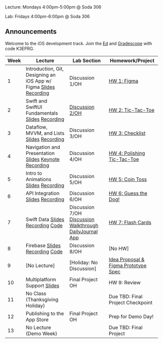 Lecture: Mondays 4:00pm-5:00pm @ Soda 306

Lab: Fridays 4:00pm-6:00pm @ Soda 306

## Announcements
Welcome to the iOS development track.
Join the [Ed](https://edstem.org/us/join/QSrvSj) and [Gradescope](https://www.gradescope.com) with code K3EPRG.

| Week | Lecture                                                                                                                                                                                                                                                                                                 | Lab Section                                       | Homework/Project                                  |
| ---- | ------------------------------------------------------------------------------------------------------------------------------------------------------------------------------------------------------------------------------------------------------------------------------------------------------- | ------------------------------------------------- | ------------------------------------------------- |
| 1    | Introduction, Git, Designing an iOS App w/ Figma [Slides](https://docs.google.com/presentation/d/1XpSawpMiuogNzjQaUC2v8Y0IGLR-WnHuU1mZzR49AvM/edit?usp=sharing) [Recording](https://drive.google.com/file/d/1CcT5fPauz9zle2li8x5BGXpS1JqdyVaz/view?usp=sharing)                                                                                               | Discussion 1/OH | [HW 1: Figma](/#/hw/ios/hw1)           |
| 2    | Swift and SwiftUI Fundamentals [Slides](https://drive.google.com/file/d/1yQbj1EtnZ0xTukt7n7q10LW4rkJxZqCI/view?usp=share_link) [Recording](https://drive.google.com/file/d/1Jd1Khu7XGqeT8VhOEu3ggqA156ryinia/view?usp=sharing)| [Discussion 2/OH](https://drive.google.com/file/d/1YXvczksyMxcOgl7pzDzqTbkPD6Tw-b0D/view?usp=share_link)  | [HW 2: Tic-Tac-Toe](https://calhacks.notion.site/HW-2-Tic-Tac-Toe-1d7b9c386ed244378100d3c14c65d9f3?pvs=4) |
| 3    | Dataflow, MVVM, and Lists [Slides](https://docs.google.com/presentation/d/17yF_Ijo6V8kN4DgKLr6DpzWM4Ul1ZsOnaIzNGaxD6h0/edit?usp=sharing) [Recording](https://drive.google.com/file/d/1a97CF1DfqblBl_R310wxsiSvR-RyN_-X/view?usp=sharing) | Discussion 3/OH | [HW 3: Checklist](https://calhacks.notion.site/HW-3-Checklist-962d632be649480faa031e79128ed30a?pvs=4) |
| 4    | Navigation and Presentation [Slides](https://drive.google.com/file/d/1YAOX0hNmT1sRNT4aWLj9K0ohO0-r7dIq/view?usp=share_link) [Keynote](https://drive.google.com/file/d/1eiOBecSfMKTw7n4klbYSefKt4eNerpDZ/view?usp=share_link) [Recording](https://youtu.be/Zvdq0tPyXi0?si=XsG5H6PQsik48wqA)| Discussion 4/OH | [HW 4: Polishing Tic-Tac-Toe](https://calhacks.notion.site/HW-4-Polishing-Tic-Tac-Toe-c0a7ae6065174e4e80852a758defbd8f?pvs=4)  |
| 5    | Intro to Animations [Slides](https://docs.google.com/presentation/d/110zNepiacJBN3uGctV1hosK7Hsfu5GW7m1mAX1-EnSA/edit?usp=sharing) [Recording](https://drive.google.com/file/d/1-YFDpqkpEUnEiTmK_JQCFm3-DcGE9g0y/view?usp=sharing)   | Discussion 5/OH      | [HW 5: Coin Toss](https://calhacks.notion.site/HW-5-Coin-Toss-7537a4f93d0243989c1c8393b97f0fc9) |
| 6    | API Integration [Slides](https://docs.google.com/presentation/d/1AP1hQbisd2k84t_B1S1Vx1whsgvCmbcrh2DBM3FJxLg/edit?usp=sharing) [Recording](https://drive.google.com/file/d/1dL5nuDNcENNuSMlawwQ8Mej8bqwBYBce/view?usp=share_link)  | Discussion 6/OH   | [HW 6: Guess the Dog!](https://calhacks.notion.site/HW-6-Guess-the-Dog-ce202342ec9e421e9d9a95d03664ed47?pvs=4) |
| 7    | Swift Data [Slides](https://drive.google.com/file/d/1IQ0SrsAlSJcUYKCPIh4B5tq_2YGrcvMU/view?usp=share_link) [Recording](https://youtu.be/PhKWM_DNGUU) [Code](https://github.com/cubstart/swiftdata-semester-app) | Discussion 7/OH [Discussion Walkthrough](https://youtu.be/ZZVbhoR_ESk?si=s_QssJ2jvNfhQql) [DailyJournal App](https://github.com/cubstart/dailyjournalapp) | [HW 7: Flash Cards](https://calhacks.notion.site/HW-7-Flash-Cards-3e96581f6bc64d0a893c605d9b215160?pvs=4) |
| 8    | Firebase [Slides](https://docs.google.com/presentation/d/1K_vcK-CDlfZ-tLDz3XiIhXcJ7nkw8NfdhDRMTcyb3O8/edit?usp=sharing) [Recording](https://drive.google.com/file/d/1kGjNG52_NNDWdBPY3KFFNMlhPLyfAt28/view?usp=sharing) [Code](https://github.com/cubstart/lec8firebasedemo) | Discussion 8/OH  | [No HW] |
| 9    | [No Lecture] | [Holiday: No Discussion] | [Idea Proposal & Figma Prototype Spec](https://www.notion.so/calhacks/Idea-Proposal-and-Figma-Prototype-Spec-31b8be0f3f48442cb91a6d7d893bcd8d?pvs=4) |
| 10   | Multiplatform Support [Slides](https://drive.google.com/file/d/1u_fSyDwoHE5UY73JFJ81iLnhQIuOVOHr/view?usp=sharing)| Final Project OH | HW 9: Review |
| 11   | No Class (Thanksgiving Holiday) |  | Due TBD: Final Project Checkpoint   |
| 12   | Publishing to the App Store | Final Project OH | Prep for Demo Day!  |
| 13   | No Lecture (Demo Week) | | Due TBD: Final Project |
